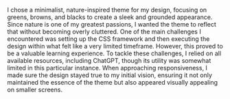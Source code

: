 
I chose a minimalist, nature-inspired theme for my design, focusing on greens, browns, and blacks to create a sleek and grounded appearance. Since nature is one of my greatest passions, I wanted the theme to reflect that without becoming overly cluttered. One of the main challenges I encountered was setting up the CSS framework and then executing the design within what felt like a very limited timeframe. However, this proved to be a valuable learning experience. To tackle these challenges, I relied on all available resources, including ChatGPT, though its utility was somewhat limited in this particular instance. When approaching responsiveness, I made sure the design stayed true to my initial vision, ensuring it not only maintained the essence of the theme but also appeared visually appealing on smaller screens.